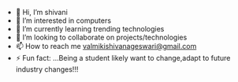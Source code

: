 - 👋 Hi, I’m shivani
- 👀 I’m interested in computers
- 🌱 I’m currently learning trending technologies
- 💞️ I’m looking to collaborate on projects/technologies
- 📫 How to reach me valmikishivanageswari@gmail.com
- ⚡ Fun fact: ...Being a student likely want to change,adapt to future industry changes!!!

<!---
valmiki18/valmiki18 is a ✨ special ✨ repository because its `README.md` (this file) appears on your GitHub profile.
You can click the Preview link to take a look at your changes.
--->
